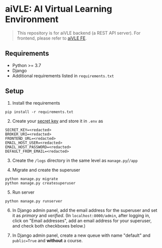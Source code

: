 # aiVLE: AI Virtual Learning Environment

> This repository is for aiVLE backend (a REST API server). For frontend, please refer to [aiVLE FE](https://github.com/le0tan/aivle-fe).

## Requirements

 * Python >= 3.7
 * Django
 * Additional requirements listed in `requirements.txt`

## Setup

1. Install the requirements
```
pip install -r requirements.txt
```

2. Create your [secret key](https://djecrety.ir/) and store it in ``.env`` as 
```dotenv
SECRET_KEY=<redacted>
BROKER_URI=<redacted>
FRONTEND_URL=<redacted>
EMAIL_HOST_USER=<redacted>
EMAIL_HOST_PASSWORD=<redacted>
DEFAULT_FROM_EMAIL=<redacted>
```

3. Create the `/logs` directory in the same level as `manage.py`/`/app`

4. Migrate and create the superuser
```
python manage.py migrate
python manage.py createsuperuser
```

5. Run server
```
python manage.py runserver
```

6. In Django admin panel, add the email address for the superuser and set it as *primary* and *verified*.
(In `localhost:8000/admin`, after logging in, click on "Email addresses", add an email address for your
superuser, and check both checkboxes below.)

7. In Django admin panel, create a new queue with name "default" and `public=True` and **without** a course.